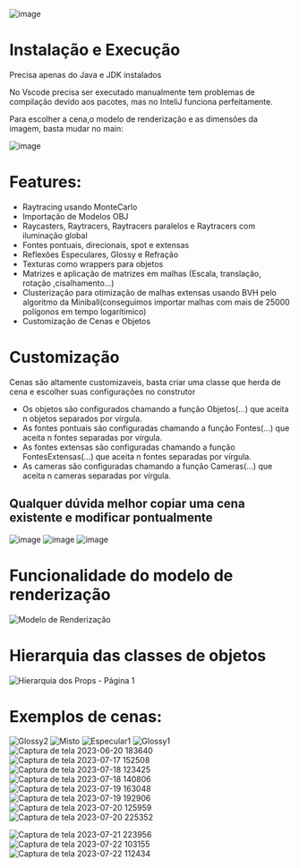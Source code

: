 ![image](https://github.com/GH120/Computer-Graphics-Java-Renderer/assets/90730714/be0d6586-7585-4f05-a8e3-af11b12bb143)


# Instalação e Execução
Precisa apenas do Java e JDK instalados

No Vscode precisa ser executado manualmente tem problemas de compilação devido aos pacotes, mas no InteliJ funciona perfeitamente.

Para escolher a cena,o modelo de renderização e as dimensões da imagem, basta mudar no main:

![image](https://github.com/GH120/Computer-Graphics-Java-Renderer/assets/90730714/cebcb917-bb62-4c20-8a19-a7a18c96d0de)

# Features:
- Raytracing usando MonteCarlo
- Importação de Modelos OBJ
- Raycasters, Raytracers, Raytracers paralelos e Raytracers com iluminação global
- Fontes pontuais, direcionais, spot e extensas
- Reflexões Especulares, Glossy e Refração
- Texturas como wrappers para objetos
- Matrizes e aplicação de matrizes em malhas (Escala, translação, rotação ,cisalhamento...)
- Clusterização para otimização de malhas extensas usando BVH pelo algoritmo da Miniball(conseguimos importar malhas com mais de 25000 polígonos em tempo logarítimico)
- Customização de Cenas e Objetos

# Customização

Cenas são altamente customizaveis, basta criar uma classe que herda de cena e escolher suas configurações no construtor

- Os objetos são configurados chamando a função Objetos(...) que aceita n objetos separados por vírgula.
- As fontes pontuais são configuradas chamando a função Fontes(...) que aceita n fontes separadas por vírgula.
- As fontes extensas são configuradas chamando a função FontesExtensas(...) que aceita n fontes separadas por vírgula.
- As cameras são configuradas chamando a função Cameras(...) que aceita n cameras separadas por vírgula.

Qualquer dúvida melhor copiar uma cena existente e modificar pontualmente
-

![image](https://github.com/GH120/Computer-Graphics-Java-Renderer/assets/90730714/2d98d052-2321-45d1-9888-1bd6bb80e483)
![image](https://github.com/GH120/Computer-Graphics-Java-Renderer/assets/90730714/800c39c5-f43c-4597-ae63-bce5e7ffa258)
![image](https://github.com/GH120/Computer-Graphics-Java-Renderer/assets/90730714/58652eac-789e-4b11-a13f-274cbe84d61e)


# Funcionalidade do modelo de renderização
![Modelo de Renderização](https://user-images.githubusercontent.com/90730714/234678379-7ff2dcb5-c83b-4cc2-b544-684c9ed79d23.jpeg)

# Hierarquia das classes de objetos
![Hierarquia dos Props - Página 1](https://user-images.githubusercontent.com/90730714/234388665-5daac82f-60a3-4b35-9db5-0f9f8898c9a1.jpeg)

# Exemplos de cenas:

![Glossy2](https://user-images.githubusercontent.com/90730714/235527751-5f8c7479-cd41-4191-a6bc-07bcf8bc9c87.png)
![Misto](https://user-images.githubusercontent.com/90730714/235528338-fd19e706-d53d-40f2-820f-b6ac32cc2b86.png)
![Especular1](https://user-images.githubusercontent.com/90730714/235527741-3ffda6aa-d1b7-448c-a82c-56443a683a4c.png)
![Glossy1](https://user-images.githubusercontent.com/90730714/235527747-a832fbd5-f256-4de3-91c1-bd4fae85c0da.png)
![Captura de tela 2023-06-20 183640](https://github.com/GH120/CG-Java-Renderer/assets/90730714/673b8633-ea50-40f7-979a-be3d9139671d)
![Captura de tela 2023-07-17 152508](https://github.com/GH120/CG-Java-Renderer/assets/90730714/b0dba2ca-a286-4047-99aa-37f549f2ab80)
![Captura de tela 2023-07-18 123425](https://github.com/GH120/CG-Java-Renderer/assets/90730714/b05711c8-96ff-41b9-a90a-92393cd05edc)
![Captura de tela 2023-07-18 140806](https://github.com/GH120/CG-Java-Renderer/assets/90730714/6a1c0814-4c4d-4321-9ae4-dae15d902184)
![Captura de tela 2023-07-19 163048](https://github.com/GH120/CG-Java-Renderer/assets/90730714/6c9a03a8-3cab-4d64-be17-5e8978f89895)
![Captura de tela 2023-07-19 192906](https://github.com/GH120/CG-Java-Renderer/assets/90730714/361b99f4-91e2-4c71-9882-abffd91b3463)
![Captura de tela 2023-07-20 125959](https://github.com/GH120/CG-Java-Renderer/assets/90730714/87f31e7c-8373-423d-9395-ac373c58603c)
![Captura de tela 2023-07-20 225352](https://github.com/GH120/CG-Java-Renderer/assets/90730714/07195ee6-5537-467d-bac1-3e0c7d06b65e)

![Captura de tela 2023-07-21 223956](https://github.com/GH120/CG-Java-Renderer/assets/90730714/807d2ad7-8312-425a-bd66-d4b7319e87b7)
![Captura de tela 2023-07-22 103155](https://github.com/GH120/CG-Java-Renderer/assets/90730714/3750907b-f830-4cb2-a677-b64415ca741f)
![Captura de tela 2023-07-22 112434](https://github.com/GH120/CG-Java-Renderer/assets/90730714/0d3a6665-a34e-4f75-8427-fb4ee9a90763)

